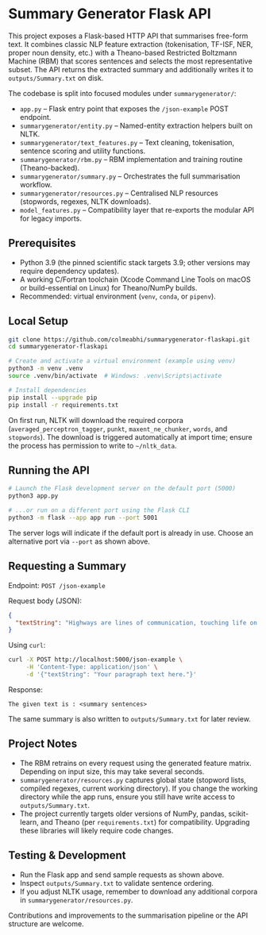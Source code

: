 # Summary Generator Flask API

This project exposes a Flask-based HTTP API that summarises free-form text. It combines classic NLP feature extraction (tokenisation, TF-ISF, NER, proper noun density, etc.) with a Theano-based Restricted Boltzmann Machine (RBM) that scores sentences and selects the most representative subset. The API returns the extracted summary and additionally writes it to `outputs/Summary.txt` on disk.

The codebase is split into focused modules under `summarygenerator/`:

- `app.py` – Flask entry point that exposes the `/json-example` POST endpoint.
- `summarygenerator/entity.py` – Named-entity extraction helpers built on NLTK.
- `summarygenerator/text_features.py` – Text cleaning, tokenisation, sentence scoring and utility functions.
- `summarygenerator/rbm.py` – RBM implementation and training routine (Theano-backed).
- `summarygenerator/summary.py` – Orchestrates the full summarisation workflow.
- `summarygenerator/resources.py` – Centralised NLP resources (stopwords, regexes, NLTK downloads).
- `model_features.py` – Compatibility layer that re-exports the modular API for legacy imports.

## Prerequisites

- Python 3.9 (the pinned scientific stack targets 3.9; other versions may require dependency updates).
- A working C/Fortran toolchain (Xcode Command Line Tools on macOS or build-essential on Linux) for Theano/NumPy builds.
- Recommended: virtual environment (`venv`, `conda`, or `pipenv`).

## Local Setup

```bash
git clone https://github.com/colmeabhi/summarygenerator-flaskapi.git
cd summarygenerator-flaskapi

# Create and activate a virtual environment (example using venv)
python3 -m venv .venv
source .venv/bin/activate  # Windows: .venv\Scripts\activate

# Install dependencies
pip install --upgrade pip
pip install -r requirements.txt
```

On first run, NLTK will download the required corpora (`averaged_perceptron_tagger`, `punkt`, `maxent_ne_chunker`, `words`, and `stopwords`). The download is triggered automatically at import time; ensure the process has permission to write to `~/nltk_data`.

## Running the API

```bash
# Launch the Flask development server on the default port (5000)
python3 app.py

# ...or run on a different port using the Flask CLI
python3 -m flask --app app run --port 5001
```

The server logs will indicate if the default port is already in use. Choose an alternative port via `--port` as shown above.

## Requesting a Summary

Endpoint: `POST /json-example`

Request body (JSON):

```json
{
  "textString": "Highways are lines of communication, touching life on many levels..."
}
```

Using `curl`:

```bash
curl -X POST http://localhost:5000/json-example \
     -H 'Content-Type: application/json' \
     -d '{"textString": "Your paragraph text here."}'
```

Response:

```
The given text is : <summary sentences>
```

The same summary is also written to `outputs/Summary.txt` for later review.

## Project Notes

- The RBM retrains on every request using the generated feature matrix. Depending on input size, this may take several seconds.
- `summarygenerator/resources.py` captures global state (stopword lists, compiled regexes, current working directory). If you change the working directory while the app runs, ensure you still have write access to `outputs/Summary.txt`.
- The project currently targets older versions of NumPy, pandas, scikit-learn, and Theano (per `requirements.txt`) for compatibility. Upgrading these libraries will likely require code changes.

## Testing & Development

- Run the Flask app and send sample requests as shown above.
- Inspect `outputs/Summary.txt` to validate sentence ordering.
- If you adjust NLTK usage, remember to download any additional corpora in `summarygenerator/resources.py`.

Contributions and improvements to the summarisation pipeline or the API structure are welcome.

